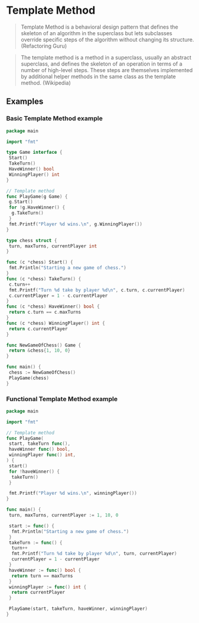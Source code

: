 # Template Method

> Template Method is a behavioral design pattern that defines the skeleton of an algorithm in the superclass but lets subclasses override specific steps of the algorithm without changing its structure. (Refactoring Guru)

> The template method is a method in a superclass, usually an abstract superclass, and defines the skeleton of an operation in terms of a number of high-level steps. These steps are themselves implemented by additional helper methods in the same class as the template method. (Wikipedia)

## Examples

### Basic Template Method example

```go
package main

import "fmt"

type Game interface {
 Start()
 TakeTurn()
 HaveWinner() bool
 WinningPlayer() int
}

// Template method
func PlayGame(g Game) {
 g.Start()
 for !g.HaveWinner() {
  g.TakeTurn()
 }
 fmt.Printf("Player %d wins.\n", g.WinningPlayer())
}

type chess struct {
 turn, maxTurns, currentPlayer int
}

func (c *chess) Start() {
 fmt.Println("Starting a new game of chess.")
}
func (c *chess) TakeTurn() {
 c.turn++
 fmt.Printf("Turn %d take by player %d\n", c.turn, c.currentPlayer)
 c.currentPlayer = 1 - c.currentPlayer
}
func (c *chess) HaveWinner() bool {
 return c.turn == c.maxTurns
}
func (c *chess) WinningPlayer() int {
 return c.currentPlayer
}

func NewGameOfChess() Game {
 return &chess{1, 10, 0}
}

func main() {
 chess := NewGameOfChess()
 PlayGame(chess)
}
```

### Functional Template Method example

```go
package main

import "fmt"

// Template method
func PlayGame(
 start, takeTurn func(),
 haveWinner func() bool,
 winningPlayer func() int,
) {
 start()
 for !haveWinner() {
  takeTurn()
 }

 fmt.Printf("Player %d wins.\n", winningPlayer())
}

func main() {
 turn, maxTurns, currentPlayer := 1, 10, 0

 start := func() {
  fmt.Println("Starting a new game of chess.")
 }
 takeTurn := func() {
  turn++
  fmt.Printf("Turn %d take by player %d\n", turn, currentPlayer)
  currentPlayer = 1 - currentPlayer
 }
 haveWinner := func() bool {
  return turn == maxTurns
 }
 winningPlayer := func() int {
  return currentPlayer
 }

 PlayGame(start, takeTurn, haveWinner, winningPlayer)
}
```

